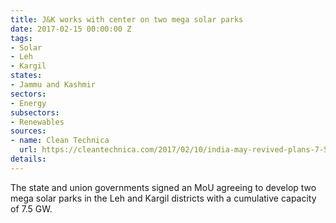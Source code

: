 ```yaml
---
title: J&K works with center on two mega solar parks
date: 2017-02-15 00:00:00 Z
tags:
- Solar
- Leh
- Kargil
states:
- Jammu and Kashmir
sectors:
- Energy
subsectors:
- Renewables
sources:
- name: Clean Technica
  url: https://cleantechnica.com/2017/02/10/india-may-revived-plans-7-5-gigawatts-solar-projects/
details: 
---
```


The state and union governments signed an MoU agreeing to develop two mega solar parks in the Leh and Kargil districts with a cumulative capacity of 7.5 GW.
